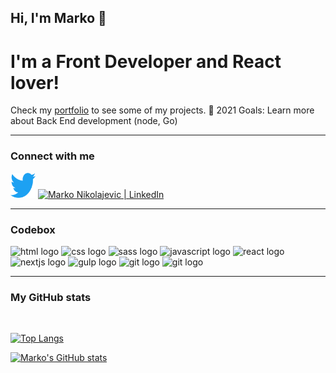 ## Hi, I'm Marko 👋

# I'm a Front Developer and React lover!
Check my [portfolio][website] to see some of my projects.
🥅 2021 Goals: Learn more about Back End development (node, Go)

---
### Connect with me

[<img src="https://raw.githubusercontent.com/devicons/devicon/master/icons/twitter/twitter-original.svg" alt="Marko Nikolajevic | Twitter" width="40" height="40" height="40" />][twitter]
[<img src="https://cdn.worldvectorlogo.com/logos/linkedin-icon.svg" alt="Marko Nikolajevic | LinkedIn" width="40" height="40" height="40" />][linkedin]

---
### Codebox

<img src="https://cdn.worldvectorlogo.com/logos/html5.svg" alt="html logo" width="40" height="40" /> <img src="https://cdn.worldvectorlogo.com/logos/css3.svg" alt="css logo" width="40" height="40"/> <img src="https://cdn.worldvectorlogo.com/logos/sass-1.svg" alt="sass logo" width="40" height="40"/> <img src="https://cdn.worldvectorlogo.com/logos/logo-javascript.svg" alt="javascript logo" width="40" height="40"/> <img src="https://cdn.worldvectorlogo.com/logos/react-2.svg" alt="react logo" width="40" height="40"/> <img src="https://cdn.worldvectorlogo.com/logos/nextjs-3.svg" alt="nextjs logo" width="40" height="40"/> <img src="https://cdn.worldvectorlogo.com/logos/gulp.svg" alt="gulp logo" width="40" height="40"/> <img src="https://cdn.worldvectorlogo.com/logos/git-icon.svg" alt="git logo" width="40" height="40"/> <img src="https://cdn.worldvectorlogo.com/logos/bootstrap-4.svg" alt="git logo" width="40" height="40"/>
<br />

---
### My GitHub stats
<br />

[![Top Langs](https://github-readme-stats.vercel.app/api/top-langs/?username=MarkoNikolajevic&hide=java,html,css&theme=dracula)](https://github.com/anuraghazra/github-readme-stats)

[![Marko's GitHub stats](https://github-readme-stats.vercel.app/api?username=MarkoNikolajevic&show_icons=true&theme=dracula)](https://github.com/anuraghazra/github-readme-stats)

[website]: https://www.markonikolajevic.dev
[twitter]: https://twitter.com/markez1317
[linkedin]: https://linkedin.com/in/markonikolajevic
